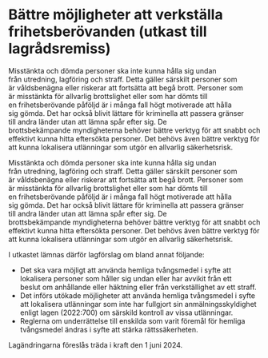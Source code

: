 # Bättre möjligheter att verkställa frihetsberövanden (utkast till lagrådsremiss)

Misstänkta och dömda personer ska inte kunna hålla sig undan från utredning, lagföring och straff. Detta gäller särskilt personer som är våldsbenägna eller riskerar att fortsätta att begå brott. Personer som är misstänkta för allvarlig brottslighet eller som har dömts till en frihetsberövande påföljd är i många fall högt motiverade att hålla sig gömda. Det har också blivit lättare för kriminella att passera gränser till andra länder utan att lämna spår efter sig. De brottsbekämpande myndigheterna behöver bättre verktyg för att snabbt och effektivt kunna hitta eftersökta personer. Det behövs även bättre verktyg för att kunna lokalisera utlänningar som utgör en allvarlig säkerhetsrisk.

Misstänkta och dömda personer ska inte kunna hålla sig undan från utredning, lagföring och straff. Detta gäller särskilt personer som är våldsbenägna eller riskerar att fortsätta att begå brott. Personer som är misstänkta för allvarlig brottslighet eller som har dömts till en frihetsberövande påföljd är i många fall högt motiverade att hålla sig gömda. Det har också blivit lättare för kriminella att passera gränser till andra länder utan att lämna spår efter sig. De brottsbekämpande myndigheterna behöver bättre verktyg för att snabbt och effektivt kunna hitta eftersökta personer. Det behövs även bättre verktyg för att kunna lokalisera utlänningar som utgör en allvarlig säkerhetsrisk.

I utkastet lämnas därför lagförslag om bland annat följande:

* Det ska vara möjligt att använda hemliga tvångsmedel i syfte att lokalisera personer som håller sig undan eller har avvikit från ett beslut om anhållande eller häktning eller från verkställighet av ett straff.
* Det införs utökade möjligheter att använda hemliga tvångsmedel i syfte att lokalisera utlänningar som inte har fullgjort sin anmälningsskyldighet enligt lagen (2022:700) om särskild kontroll av
vissa utlänningar.
* Reglerna om underrättelse till enskilda som varit föremål för hemliga tvångsmedel ändras i syfte att stärka rättssäkerheten.

Lagändringarna föreslås träda i kraft den 1 juni 2024.
